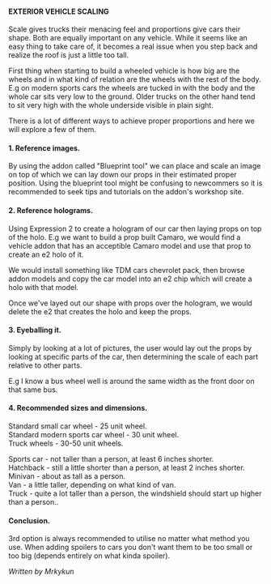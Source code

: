 #### EXTERIOR VEHICLE SCALING

Scale gives trucks their menacing feel and proportions give cars their shape.
Both are equally important on any vehicle.
While it seems like an easy thing to take care of, it becomes a real issue when you step back and realize the roof is just a little too tall.

First thing when starting to build a wheeled vehicle is how big are the wheels and in what kind of relation are the wheels with the rest of the body.
E.g on modern sports cars the wheels are tucked in with the body and the whole car sits very low to the ground.
Older trucks on the other hand tend to sit very high with the whole underside visible in plain sight.

There is a lot of different ways to achieve proper proportions and here we will explore a few of them.

#### 1. Reference images.
By using the addon called "Blueprint tool" we can place and scale an image on top of which we can lay down our props in their estimated proper position.
Using the blueprint tool might be confusing to newcommers so it is recommended to seek tips and tutorials on the addon's workshop site.

#### 2. Reference holograms.
Using Expression 2 to create a hologram of our car then laying props on top of the holo.
E.g we want to build a prop built Camaro, we would find a vehicle addon that has an acceptible Camaro model and use that prop to create an e2 holo of it.

We would install something like TDM cars chevrolet pack, then browse addon models and copy the car model into an e2 chip which will create a holo with that model.

Once we've layed out our shape with props over the hologram, we would delete the e2 that creates the holo and keep the props.


#### 3. Eyeballing it.
Simply by looking at a lot of pictures, the user would lay out the props by looking at specific parts of the car, 
then determining the scale of each part relative to other parts.

E.g I know a bus wheel well is around the same width as the front door on that same bus.


#### 4. Recommended sizes and dimensions.
Standard small car wheel - 25 unit wheel.<br>
Standard modern sports car wheel - 30 unit wheel.<br>
Truck wheels - 30-50 unit wheels.<br>

Sports car - not taller than a person, at least 6 inches shorter.<br>
Hatchback - still a little shorter than a person, at least 2 inches shorter.<br>
Minivan - about as tall as a person.<br>
Van - a little taller, depending on what kind of van.<br>
Truck - quite a lot taller than a person, the windshield should start up higher than a person..<br>

#### Conclusion.
3rd option is always recommended to utilise no matter what method you use. When adding spoilers to cars you don't want them to be too small or too big (depends entirely on what kinda spoiler).


*Written by Mrkykun*
